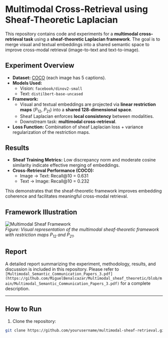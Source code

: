 # Multimodal Cross-Retrieval using Sheaf-Theoretic Laplacian

This repository contains code and experiments for a **multimodal cross-retrieval task** using a **sheaf-theoretic Laplacian framework**. The goal is to merge visual and textual embeddings into a shared semantic space to improve cross-modal retrieval (image-to-text and text-to-image).

## Experiment Overview

- **Dataset:** [COCO](https://cocodataset.org/) (each image has 5 captions).  
- **Models Used:** 
  - Vision: `facebook/dinov2-small`  
  - Text: `distilbert-base-uncased`  
- **Framework:**  
  - Visual and textual embeddings are projected via **linear restriction maps** ($P_{12}$, $P_{21}$) into a **shared 128-dimensional space**.  
  - Sheaf Laplacian enforces **local consistency** between modalities.  
  - Downstream task: **multimodal cross-retrieval**.  
- **Loss Function:** Combination of sheaf Laplacian loss + variance regularization of the restriction maps.

## Results

- **Sheaf Training Metrics:** Low discrepancy norm and moderate cosine similarity indicate effective merging of embeddings.  
- **Cross-Retrieval Performance (COCO):**
  - Image → Text: Recall@10 = 0.631  
  - Text → Image: Recall@10 = 0.232  

This demonstrates that the sheaf-theoretic framework improves embedding coherence and facilitates meaningful cross-modal retrieval.

## Framework Illustration

![Multimodal Sheaf Framework]([images/Multimodal.png](https://github.com/MiguelBenalcazar/Multimodal_sheaf_theoretic/blob/main/Multimodal.png))  
*Figure: Visual representation of the multimodal sheaf-theoretic framework with restriction maps $P_{12}$ and $P_{21}$.*

## Report

A detailed report summarizing the experiment, methodology, results, and discussion is included in this repository. Please refer to `[Multimodal_Semantic_Communication_Papers_3.pdf](https://github.com/MiguelBenalcazar/Multimodal_sheaf_theoretic/blob/main/Multimodal_Semantic_Communication_Papers_3.pdf)` for a complete description.

---

## How to Run

1. Clone the repository:  
```bash
git clone https://github.com/yourusername/multimodal-sheaf-retrieval.git
